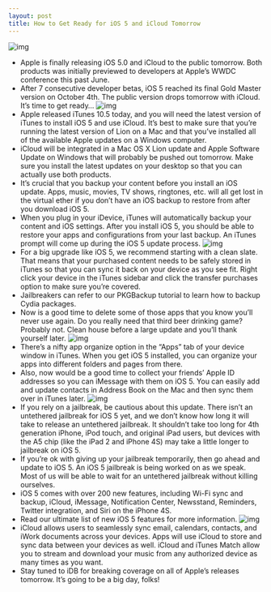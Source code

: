 ```yaml
---
layout: post
title: How to Get Ready for iOS 5 and iCloud Tomorrow
---
```

![img](http://media.idownloadblog.com/wp-content/uploads/2011/10/overview_hero-e1318378369992.png)
* Apple is finally releasing iOS 5.0 and iCloud to the public tomorrow. Both products was initially previewed to developers at Apple’s WWDC conference this past June.
* After 7 consecutive developer betas, iOS 5 reached its final Gold Master version on October 4th. The public version drops tomorrow with iCloud. It’s time to get ready…
![img](http://media.idownloadblog.com/wp-content/uploads/2010/11/itunes-logo.jpg)
* Apple released iTunes 10.5 today, and you will need the latest version of iTunes to install iOS 5 and use iCloud. It’s best to make sure that you’re running the latest version of Lion on a Mac and that you’ve installed all of the available Apple updates on a Windows computer.
* iCloud will be integrated in a Mac OS X Lion update and Apple Software Update on Windows that will probably be pushed out tomorrow. Make sure you install the latest updates on your desktop so that you can actually use both products.
* It’s crucial that you backup your content before you install an iOS update. Apps, music, movies, TV shows, ringtones, etc. will all get lost in the virtual ether if you don’t have an iOS backup to restore from after you download iOS 5.
* When you plug in your iDevice, iTunes will automatically backup your content and iOS settings. After you install iOS 5, you should be able to restore your apps and configurations from your last backup. An iTunes prompt will come up during the iOS 5 update process.
![img](http://media.idownloadblog.com/wp-content/uploads/2011/10/Screen-Shot-2011-10-11-at-7.49.59-PM.png)
* For a big upgrade like iOS 5, we recommend starting with a clean slate. That means that your purchased content needs to be safely stored in iTunes so that you can sync it back on your device as you see fit. Right click your device in the iTunes sidebar and click the transfer purchases option to make sure you’re covered.
* Jailbreakers can refer to our PKGBackup tutorial to learn how to backup Cydia packages.
* Now is a good time to delete some of those apps that you know you’ll never use again. Do you really need that third beer drinking game? Probably not. Clean house before a large update and you’ll thank yourself later.
![img](http://media.idownloadblog.com/wp-content/uploads/2011/10/Screen-Shot-2011-10-11-at-7.54.17-PM-e1318378492182.png)
* There’s a nifty app organize option in the “Apps” tab of your device window in iTunes. When you get iOS 5 installed, you can organize your apps into different folders and pages from there.
* Also, now would be a good time to collect your friends’ Apple ID addresses so you can iMessage with them on iOS 5. You can easily add and update contacts in Address Book on the Mac and then sync them over in iTunes later.
![img](http://media.idownloadblog.com/wp-content/uploads/2011/10/iOS-5-GM-Jailbroken.png)
* If you rely on a jailbreak, be cautious about this update. There isn’t an untethered jailbreak for iOS 5 yet, and we don’t know how long it will take to release an untethered jailbreak. It shouldn’t take too long for 4th generation iPhone, iPod touch, and original iPad users, but devices with the A5 chip (like the iPad 2 and iPhone 4S) may take a little longer to jailbreak on iOS 5.
* If you’re ok with giving up your jailbreak temporarily, then go ahead and update to iOS 5. An iOS 5 jailbreak is being worked on as we speak. Most of us will be able to wait for an untethered jailbreak without killing ourselves.
* iOS 5 comes with over 200 new features, including Wi-Fi sync and backup, iCloud, iMessage, Notification Center, Newsstand, Reminders, Twitter integration, and Siri on the iPhone 4S.
* Read our ultimate list of new iOS 5 features for more information.
![img](http://media.idownloadblog.com/wp-content/uploads/2011/09/icloud_logo-e1315329380459.jpeg)
* iCloud allows users to seamlessly sync email, calendars, contacts, and iWork documents across your devices. Apps will use iCloud to store and sync data between your devices as well. iCloud and iTunes Match allow you to stream and download your music from any authorized device as many times as you want.
* Stay tuned to iDB for breaking coverage on all of Apple’s releases tomorrow. It’s going to be a big day, folks!

